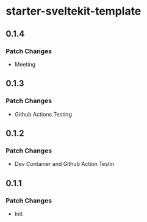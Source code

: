 # starter-sveltekit-template

## 0.1.4

### Patch Changes

- Meeting

## 0.1.3

### Patch Changes

- Github Actions Testing

## 0.1.2

### Patch Changes

- Dev Container and Github Action Testin

## 0.1.1

### Patch Changes

- Init
